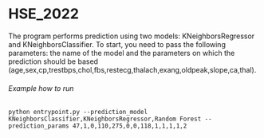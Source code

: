 # HSE_2022
The program performs prediction using two models: KNeighborsRegressor and KNeighborsClassifier. To start, you need to pass the following parameters: the name of the model and the parameters on which the prediction should be based (age,sex,cp,trestbps,chol,fbs,restecg,thalach,exang,oldpeak,slope,ca,thal).

###### Example how to run 
`python entrypoint.py --prediction_model KNeighborsClassifier,KNeighborsRegressor,Random Forest --prediction_params 47,1,0,110,275,0,0,118,1,1,1,1,2`
